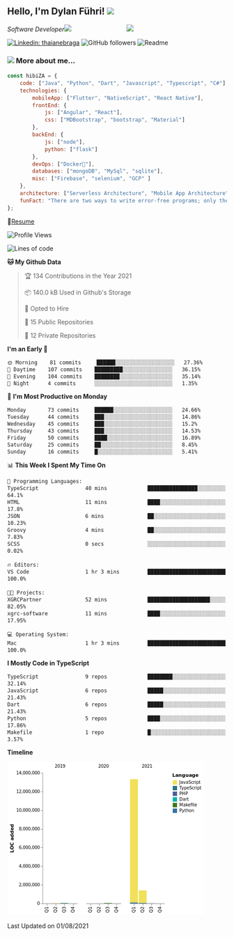 <h2>Hello, I'm Dylan Führi! <img src="https://media.giphy.com/media/12oufCB0MyZ1Go/giphy.gif" width="50"></h2>
<img align='right' src="https://media.giphy.com/media/836HiJc7pgzy8iNXCn/giphy.gif" width="230">
<p><em>Software Developer</a><img src="https://media.giphy.com/media/WUlplcMpOCEmTGBtBW/giphy.gif" width="30"> 
</em></p>

[![Linkedin: thaianebraga](https://img.shields.io/badge/-Dylan-blue?style=flat-square&logo=Linkedin&logoColor=white&link=https://www.linkedin.com/in/dylan-fuhri/)](https://www.linkedin.com/in/dylan-fuhri/)
![GitHub followers](https://img.shields.io/github/followers/HibiZA?style=social)
![Readme](https://github.com/HibiZA/HibiZA/workflows/Readme/badge.svg)

### <img src="https://media.giphy.com/media/VgCDAzcKvsR6OM0uWg/giphy.gif" width="50"> More about me...  

```javascript
const hibiZA = {
    code: ["Java", "Python", "Dart", "Javascript", "Typescript", "C#"],
    technologies: {
        mobileApp: ["Flutter", "NativeScript", "React Native"],
        frontEnd: {
            js: ["Angular", "React"],
            css: ["MDBootstrap", "bootstrap", "Material"]
        },
        backEnd: {
            js: ["node"],
            python: ["flask"]
        },
        devOps: ["Docker🐳"],
        databases: ["mongoDB", "MySql", "sqlite"],
        misc: ["Firebase", "selenium", "GCP" ]
    },
    architecture: ["Serverless Architecture", "Mobile App Architecture"],
    funFact: "There are two ways to write error-free programs; only the third one works"
};
```
📝[Resume](https://drive.google.com/file/d/1RjxKCcvUeoyYgnL_eCwQ9zay77Ayr0Xu/view?usp=sharing)
<!--START_SECTION:waka-->
![Profile Views](http://img.shields.io/badge/Profile%20Views-0-blue)

![Lines of code](https://img.shields.io/badge/From%20Hello%20World%20I%27ve%20Written-14.9%20million%20lines%20of%20code-blue)

**🐱 My Github Data** 

> 🏆 134 Contributions in the Year 2021
 > 
> 📦 140.0 kB Used in Github's Storage 
 > 
> 💼 Opted to Hire
 > 
> 📜 15 Public Repositories 
 > 
> 🔑 12 Private Repositories  
 > 
**I'm an Early 🐤** 

```text
🌞 Morning    81 commits     ██████░░░░░░░░░░░░░░░░░░░   27.36% 
🌆 Daytime    107 commits    █████████░░░░░░░░░░░░░░░░   36.15% 
🌃 Evening    104 commits    ████████░░░░░░░░░░░░░░░░░   35.14% 
🌙 Night      4 commits      ░░░░░░░░░░░░░░░░░░░░░░░░░   1.35%

```
📅 **I'm Most Productive on Monday** 

```text
Monday       73 commits     ██████░░░░░░░░░░░░░░░░░░░   24.66% 
Tuesday      44 commits     ███░░░░░░░░░░░░░░░░░░░░░░   14.86% 
Wednesday    45 commits     ███░░░░░░░░░░░░░░░░░░░░░░   15.2% 
Thursday     43 commits     ███░░░░░░░░░░░░░░░░░░░░░░   14.53% 
Friday       50 commits     ████░░░░░░░░░░░░░░░░░░░░░   16.89% 
Saturday     25 commits     ██░░░░░░░░░░░░░░░░░░░░░░░   8.45% 
Sunday       16 commits     █░░░░░░░░░░░░░░░░░░░░░░░░   5.41%

```


📊 **This Week I Spent My Time On** 

```text
💬 Programming Languages: 
TypeScript               40 mins             ████████████████░░░░░░░░░   64.1% 
HTML                     11 mins             ████░░░░░░░░░░░░░░░░░░░░░   17.8% 
JSON                     6 mins              ██░░░░░░░░░░░░░░░░░░░░░░░   10.23% 
Groovy                   4 mins              ██░░░░░░░░░░░░░░░░░░░░░░░   7.83% 
SCSS                     0 secs              ░░░░░░░░░░░░░░░░░░░░░░░░░   0.02%

🔥 Editors: 
VS Code                  1 hr 3 mins         █████████████████████████   100.0%

🐱‍💻 Projects: 
XGRCPartner              52 mins             ████████████████████░░░░░   82.05% 
xgrc-software            11 mins             ████░░░░░░░░░░░░░░░░░░░░░   17.95%

💻 Operating System: 
Mac                      1 hr 3 mins         █████████████████████████   100.0%

```

**I Mostly Code in TypeScript** 

```text
TypeScript               9 repos             ████████░░░░░░░░░░░░░░░░░   32.14% 
JavaScript               6 repos             █████░░░░░░░░░░░░░░░░░░░░   21.43% 
Dart                     6 repos             █████░░░░░░░░░░░░░░░░░░░░   21.43% 
Python                   5 repos             ████░░░░░░░░░░░░░░░░░░░░░   17.86% 
Makefile                 1 repo              █░░░░░░░░░░░░░░░░░░░░░░░░   3.57%

```


**Timeline**

![Chart not found](https://raw.githubusercontent.com/HibiZA/HibiZA/master/charts/bar_graph.png) 


 Last Updated on 01/08/2021
<!--END_SECTION:waka-->
